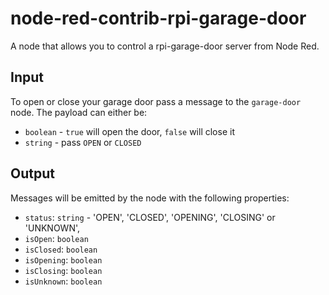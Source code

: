 
# node-red-contrib-rpi-garage-door

A node that allows you to control a rpi-garage-door server from Node Red.

## Input

To open or close your garage door pass a message to the `garage-door` node. The payload can either be:

 * `boolean` - `true` will open the door, `false` will close it
 * `string` - pass `OPEN` or `CLOSED`

## Output

 Messages will be emitted by the node with the following properties:

  * `status`: `string` - 'OPEN', 'CLOSED', 'OPENING', 'CLOSING' or 'UNKNOWN',
  * `isOpen`: `boolean`
  * `isClosed`: `boolean`
  * `isOpening`: `boolean`
  * `isClosing`: `boolean`
  * `isUnknown`: `boolean`
